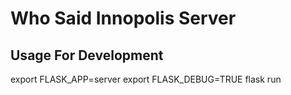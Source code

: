 # Who Said Innopolis Server

## Usage For Development
export FLASK_APP=server
export FLASK_DEBUG=TRUE
flask run
